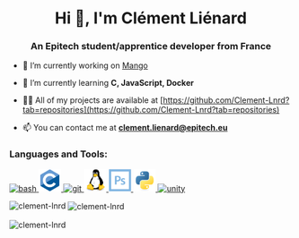 <h1 align="center">Hi 👋, I'm Clément Liénard</h1>
<h3 align="center">An Epitech student/apprentice developer from France</h3>

- 🔭 I’m currently working on [Mango](https://github.com/Clement-Lnrd/Mango)

- 🌱 I’m currently learning **C, JavaScript, Docker**

- 👨‍💻 All of my projects are available at [https://github.com/Clement-Lnrd?tab=repositories](https://github.com/Clement-Lnrd?tab=repositories)

- 📫 You can contact me at **clement.lienard@epitech.eu**

<h3 align="left">Languages and Tools:</h3>
<p align="left"> <a href="https://www.gnu.org/software/bash/" target="_blank" rel="noreferrer"> <img src="https://www.vectorlogo.zone/logos/gnu_bash/gnu_bash-icon.svg" alt="bash" width="40" height="40"/> </a> <a href="https://www.cprogramming.com/" target="_blank" rel="noreferrer"> <img src="https://raw.githubusercontent.com/devicons/devicon/master/icons/c/c-original.svg" alt="c" width="40" height="40"/> </a> <a href="https://git-scm.com/" target="_blank" rel="noreferrer"> <img src="https://www.vectorlogo.zone/logos/git-scm/git-scm-icon.svg" alt="git" width="40" height="40"/> </a> <a href="https://www.linux.org/" target="_blank" rel="noreferrer"> <img src="https://raw.githubusercontent.com/devicons/devicon/master/icons/linux/linux-original.svg" alt="linux" width="40" height="40"/> </a> <a href="https://www.photoshop.com/en" target="_blank" rel="noreferrer"> <img src="https://raw.githubusercontent.com/devicons/devicon/master/icons/photoshop/photoshop-line.svg" alt="photoshop" width="40" height="40"/> </a> <a href="https://www.python.org" target="_blank" rel="noreferrer"> <img src="https://raw.githubusercontent.com/devicons/devicon/master/icons/python/python-original.svg" alt="python" width="40" height="40"/> </a> <a href="https://unity.com/" target="_blank" rel="noreferrer"> <img src="https://www.vectorlogo.zone/logos/unity3d/unity3d-icon.svg" alt="unity" width="40" height="40"/> </a> </p>

<p><img align="left" src="https://github-readme-stats.vercel.app/api/top-langs?username=clement-lnrd&show_icons=true&locale=en&layout=compact" alt="clement-lnrd" /></p>

<p>&nbsp;<img align="center" src="https://github-readme-stats.vercel.app/api?username=clement-lnrd&show_icons=true&locale=en" alt="clement-lnrd" /></p>

<p><img align="center" src="https://github-readme-streak-stats.herokuapp.com/?user=clement-lnrd&" alt="clement-lnrd" /></p>
